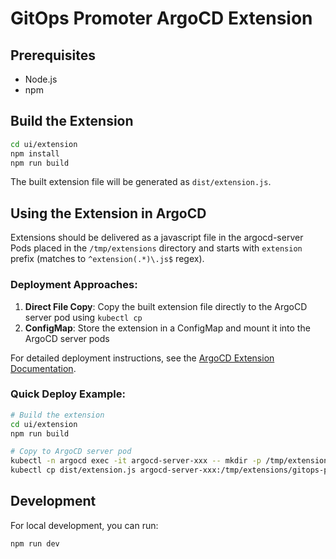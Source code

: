 # GitOps Promoter ArgoCD Extension

## Prerequisites
- Node.js
- npm

## Build the Extension
```bash
cd ui/extension
npm install
npm run build
```

The built extension file will be generated as `dist/extension.js`.

## Using the Extension in ArgoCD

Extensions should be delivered as a javascript file in the argocd-server Pods placed in the `/tmp/extensions` directory and starts with `extension` prefix (matches to `^extension(.*)\.js$` regex).

### Deployment Approaches:

1. **Direct File Copy**: Copy the built extension file directly to the ArgoCD server pod using `kubectl cp`
2. **ConfigMap**: Store the extension in a ConfigMap and mount it into the ArgoCD server pods

For detailed deployment instructions, see the [ArgoCD Extension Documentation](https://argo-cd.readthedocs.io/en/stable/developer-guide/extensions/ui-extensions/).

### Quick Deploy Example:

```bash
# Build the extension
cd ui/extension
npm run build

# Copy to ArgoCD server pod
kubectl -n argocd exec -it argocd-server-xxx -- mkdir -p /tmp/extensions/gitops-promoter
kubectl cp dist/extension.js argocd-server-xxx:/tmp/extensions/gitops-promoter/extension-gitops-promoter.js -n argocd

```

## Development
For local development, you can run:
```bash
npm run dev
```
